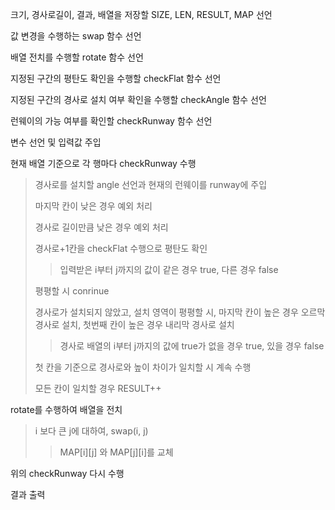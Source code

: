 크기, 경사로길이, 결과, 배열을 저장할 SIZE, LEN, RESULT, MAP 선언

값 변경을 수행하는 swap 함수 선언

배열 전치를 수행할 rotate 함수 선언

지정된 구간의 평탄도 확인을 수행할 checkFlat 함수 선언

지정된 구간의 경사로 설치 여부 확인을 수행할 checkAngle 함수 선언

런웨이의 가능 여부를 확인할 checkRunway 함수 선언

변수 선언 및 입력값 주입

현재 배열 기준으로 각 행마다 checkRunway 수행
> 경사로를 설치할 angle 선언과 현재의 런웨이를 runway에 주입
>
> 마지막 칸이 낮은 경우 예외 처리
>
> 경사로 길이만큼 낮은 경우 예외 처리
>
> 경사로+1칸을 checkFlat 수행으로 평탄도 확인
>> 입력받은 i부터 j까지의 값이 같은 경우 true, 다른 경우 false
>
> 평평할 시 conrinue
>
> 경사로가 설치되지 않았고, 설치 영역이 평평할 시, 마지막 칸이 높은 경우 오르막 경사로 설치, 첫번째 칸이 높은 경우 내리막 경사로 설치
>> 경사로 배열의 i부터 j까지의 값에 true가 없을 경우 true, 있을 경우 false
>
> 첫 칸을 기준으로 경사로와 높이 차이가 일치할 시 계속 수행
>
> 모든 칸이 일치할 경우 RESULT++

rotate를 수행하여 배열을 전치
> i 보다 큰 j에 대하여, swap(i, j)
>> MAP[i][j] 와 MAP[j][i]를 교체

위의 checkRunway 다시 수행

결과 출력